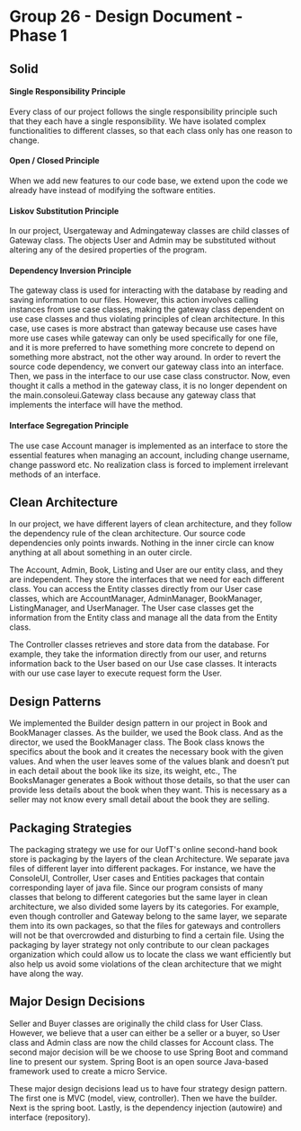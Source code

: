 # Group 26 - Design Document - Phase 1

## Solid

#### Single Responsibility Principle
Every class of our project follows the single responsibility principle such that they each have a single responsibility. 
We have isolated complex functionalities to different classes, so that each class only has one reason to change.

#### Open / Closed Principle
When we add new features to our code base, we extend upon the code we already have instead of modifying the 
software entities.

#### Liskov Substitution Principle
In our project, Usergateway and Admingateway classes are child classes of Gateway class. The objects User and Admin may be substituted 
without altering any of the desired properties of the program.

#### Dependency Inversion Principle
The gateway class is used for interacting with the database by reading and saving information to our files. However, 
this action involves calling instances from use case classes, making the gateway class dependent on use case classes and
thus violating principles of clean architecture. In this case, use cases is more abstract than gateway because use cases
have more use cases while gateway can only be used specifically for one file, and it is more preferred to have something 
more concrete to depend on something more abstract, not the other way around. In order to revert the source code 
dependency, we convert our gateway class into an interface. Then, we pass in the interface to our use case class constructor. Now, even thought it calls a 
method in the gateway class, it is no longer dependent on the main.consoleui.Gateway class because any gateway class that implements 
the interface will have the method.

#### Interface Segregation Principle
The use case Account manager is implemented as an interface to store the essential features when managing an account,
including change username, change password etc. No realization class is forced to implement irrelevant  methods of an interface.

## Clean Architecture

In our project, we have different layers of clean architecture, and they follow the dependency rule of the clean architecture. 
Our source code dependencies only points inwards. Nothing in the inner circle can know anything at all about something 
in an outer circle.

The Account, Admin, Book, Listing and User are our 
entity class, and they are independent. They store the interfaces that we need for each different class. You can access the Entity classes
directly from our User case classes, which are AccountManager, AdminManager, 
BookManager, ListingManager, and UserManager. The User case classes get the information from the Entity class and manage
all the data from the Entity class.

The Controller classes retrieves and store data from the database. For example, they take the information directly from 
our user, and returns information back to the User based on our Use case classes. It interacts with our use case layer
to execute request form the User. 


## Design Patterns

We implemented the Builder design pattern in our project in Book and BookManager classes. As the builder, 
we used the Book class. And as the director, we used the BookManager class.
The Book class knows the specifics about the book and it creates the necessary book with the given values. 
And when the user leaves some of the values blank and doesn’t put in each detail about the book like its size, 
its weight, etc., The BooksManager generates a Book without those details, so that the user can provide less details 
about the book when they want. This is necessary as a seller may not know every small detail about the book they are 
selling.

## Packaging Strategies
The packaging strategy we use for our UofT's online second-hand book store is packaging by the layers of the clean Architecture.
We separate java files of different layer into different packages. For instance, we have the ConsoleUI, Controller, User cases and Entities
packages that contain corresponding layer of java file. Since our program consists of many classes that belong to different categories
but the same layer in clean architecture, we also divided some layers by its categories. For example, even though controller
and Gateway belong to the same layer, we separate them into its own packages, so that the files for gateways and controllers will not be
that overcrowded and disturbing to find a certain file. Using the packaging by layer strategy not only contribute to our clean packages organization which 
could allow us to locate the class we want efficiently but also help us avoid some violations of the clean architecture that we might
have along the way.

## Major Design Decisions

Seller and Buyer classes are originally the child class for User Class. However, we believe that a user can either be a 
seller or a buyer, so User class and Admin class are now the child classes for Account class. The second major decision
will be we choose to use Spring Boot and command line to present our system. Spring Boot is an open source Java-based 
framework used to create a micro Service.

These major design decisions lead us to have four strategy 
design pattern. The first one is MVC (model, view, controller).
Then we have the builder. Next is the spring boot. Lastly, is 
the dependency injection (autowire) and interface (repository).